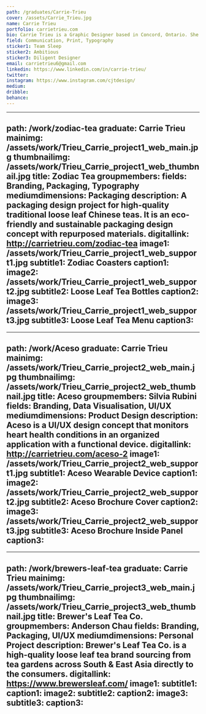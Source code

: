 ```yaml
---
path: /graduates/Carrie-Trieu
cover: /assets/Carrie_Trieu.jpg
name: Carrie Trieu
portfolio: carrietrieu.com
bio: Carrie Trieu is a Graphic Designer based in Concord, Ontario. She is a highly motivated designer that is passionate about creating designs that are universal and serves a purpose. She is always dedicated to learning new things as a designer, looking at everyday things in life that may inspire her, and wanting to grow her experiences to become better at what she does. After studying design for four years, she developed an interest and has experience in packaging, branding, and UI/UX design.
field: Communication, Print, Typography
sticker1: Team Sleep
sticker2: Ambitious
sticker3: Diligent Designer
email: carrietrieu6@gmail.com
linkedin: https://www.linkedin.com/in/carrie-trieu/
twitter: 
instagram: https://www.instagram.com/cjtdesign/
medium: 
dribble: 
behance: 
---
```


---
path: /work/zodiac-tea
graduate: Carrie Trieu
mainimg: /assets/work/Trieu_Carrie_project1_web_main.jpg
thumbnailimg: /assets/work/Trieu_Carrie_project1_web_thumbnail.jpg
title: Zodiac Tea
groupmembers: 
fields: Branding, Packaging, Typography
mediumdimensions: Packaging
description: A packaging design project for high-quality traditional loose leaf Chinese teas. It is an eco-friendly and sustainable packaging design concept with repurposed materials.
digitallink: http://carrietrieu.com/zodiac-tea
image1: /assets/work/Trieu_Carrie_project1_web_support1.jpg
subtitle1: Zodiac Coasters
caption1: 
image2: /assets/work/Trieu_Carrie_project1_web_support2.jpg
subtitle2: Loose Leaf Tea Bottles
caption2: 
image3: /assets/work/Trieu_Carrie_project1_web_support3.jpg
subtitle3: Loose Leaf Tea Menu
caption3: 
---

---
path: /work/Aceso
graduate: Carrie Trieu
mainimg: /assets/work/Trieu_Carrie_project2_web_main.jpg
thumbnailimg: /assets/work/Trieu_Carrie_project2_web_thumbnail.jpg
title: Aceso
groupmembers: Silvia Rubini
fields: Branding, Data Visualisation, UI/UX
mediumdimensions:  Product Design
description: Aceso is a UI/UX design concept that monitors heart health conditions in an organized application with a functional device. 
digitallink: http://carrietrieu.com/aceso-2
image1: /assets/work/Trieu_Carrie_project2_web_support1.jpg
subtitle1: Aceso Wearable Device
caption1: 
image2: /assets/work/Trieu_Carrie_project2_web_support2.jpg
subtitle2: Aceso Brochure Cover
caption2: 
image3: /assets/work/Trieu_Carrie_project2_web_support3.jpg
subtitle3: Aceso Brochure Inside Panel
caption3: 
---

---
path: /work/brewers-leaf-tea
graduate: Carrie Trieu
mainimg: /assets/work/Trieu_Carrie_project3_web_main.jpg
thumbnailimg: /assets/work/Trieu_Carrie_project3_web_thumbnail.jpg
title: Brewer's Leaf Tea Co. 
groupmembers: Anderson Chau
fields: Branding, Packaging, UI/UX
mediumdimensions:  Personal Project
description: Brewer's Leaf Tea Co. is a high-quality loose leaf tea brand sourcing from tea gardens across South & East Asia directly to the consumers. 
digitallink: https://www.brewersleaf.com/
image1:
subtitle1: 
caption1: 
image2:
subtitle2: 
caption2: 
image3:
subtitle3: 
caption3: 
---
